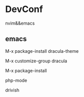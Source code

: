 # DevConf
nvim&amp;&amp;emacs


## emacs


M-x package-install <RET> dracula-theme

M-x customize-group dracula

M-x package-install

php-mode

drivish